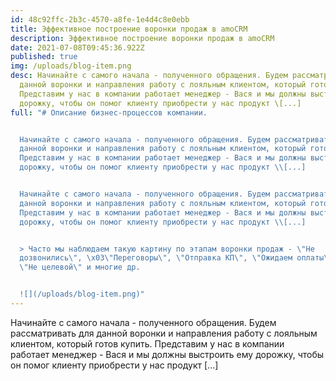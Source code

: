 ```yaml
---
id: 48c92ffc-2b3c-4570-a8fe-1e4d4c8e0ebb
title: Эффективное построение воронки продаж в amoCRM
description: Эффективное построение воронки продаж в amoCRM
date: 2021-07-08T09:45:36.922Z
published: true
img: /uploads/blog-item.png
desc: Начинайте с самого начала - полученного обращения. Будем рассматривать для
  данной воронки и направления работу с лояльным клиентом, который готов купить.
  Представим у нас в компании работает менеджер - Вася и мы должны выстроить ему
  дорожку, чтобы он помог клиенту приобрести у нас продукт \[...]
full: "# Описание бизнес-процессов компании.


  Начинайте с самого начала - полученного обращения. Будем рассматривать для
  данной воронки и направления работу с лояльным клиентом, который готов купить.
  Представим у нас в компании работает менеджер - Вася и мы должны выстроить ему
  дорожку, чтобы он помог клиенту приобрести у нас продукт \\[...]


  Начинайте с самого начала - полученного обращения. Будем рассматривать для
  данной воронки и направления работу с лояльным клиентом, который готов купить.
  Представим у нас в компании работает менеджер - Вася и мы должны выстроить ему
  дорожку, чтобы он помог клиенту приобрести у нас продукт \\[...]


  > Часто мы наблюдаем такую картину по этапам воронки продаж - \"Не
  дозвонились\", \x03\"Переговоры\", \"Отправка КП\", \"Ожидаем оплаты\" и даже
  \"Не целевой\" и многие др.


  ![](/uploads/blog-item.png)"
---
```

Начинайте с самого начала - полученного обращения. Будем рассматривать для данной воронки и направления работу с лояльным клиентом, который готов купить. Представим у нас в компании работает менеджер - Вася и мы должны выстроить ему дорожку, чтобы он помог клиенту приобрести у нас продукт \[...]